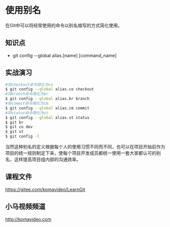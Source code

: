 使用别名
=======

在Git中可以将经常使用的命令以别名缩写的方式简化使用。

## 知识点

* git config --global alias.[name] [command_name]

## 实战演习

~~~bash
#将checkout命令简化为co
$ git config --global alias.co checkout
#将branch命令简化为br
$ git config --global alias.br branch
#将commit命令简化为cm
$ git config --global alias.cm commit
#将status命令简化为st
$ git config --global alias.st status
$ git br
$ git co dev
$ git st
$ git config -l
~~~

当然这种别名的定义根据每个人的使用习惯不同而不同，也可以在项目开始前作为项目的统一规则制定下来，使每个项目开发成员都统一使用一套大家都认可的别名，这样提高项目组内部的沟通效率。

## 课程文件

https://gitee.com/komavideo/LearnGit

## 小马视频频道

http://komavideo.com
